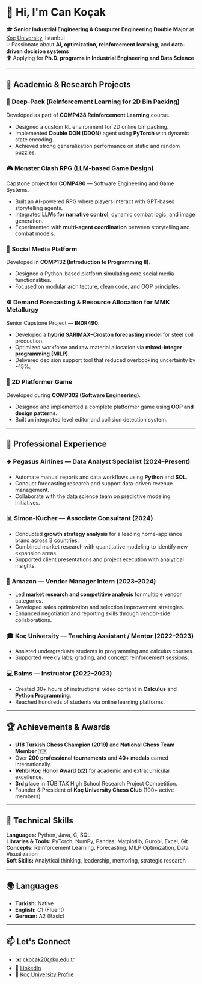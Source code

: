 # 👋 Hi, I'm Can Koçak

🎓 **Senior Industrial Engineering & Computer Engineering Double Major** at [Koç University](https://www.ku.edu.tr), Istanbul  
💡 Passionate about **AI, optimization, reinforcement learning**, and **data-driven decision systems**  
🌍 Applying for **Ph.D. programs in Industrial Engineering and Data Science**

---

## 🔬 Academic & Research Projects

### 🧠 Deep-Pack (Reinforcement Learning for 2D Bin Packing)
Developed as part of **COMP438 Reinforcement Learning** course.  
- Designed a custom RL environment for 2D online bin packing.  
- Implemented **Double DQN (DDQN)** agent using **PyTorch** with dynamic state encoding.  
- Achieved strong generalization performance on static and random puzzles.  

### 🎮 Monster Clash RPG (LLM-based Game Design)
Capstone project for **COMP490** — Software Engineering and Game Systems.  
- Built an AI-powered RPG where players interact with GPT-based storytelling agents.  
- Integrated **LLMs for narrative control**, dynamic combat logic, and image generation.  
- Experimented with **multi-agent coordination** between storytelling and combat models.  

### 🧩 Social Media Platform
Developed in **COMP132 (Introduction to Programming II)**.  
- Designed a Python-based platform simulating core social media functionalities.  
- Focused on modular architecture, clean code, and OOP principles.  

### ⚙️ Demand Forecasting & Resource Allocation for MMK Metallurgy
Senior Capstone Project — **INDR490**.  
- Developed a **hybrid SARIMAX–Croston forecasting model** for steel coil production.  
- Optimized workforce and raw material allocation via **mixed-integer programming (MILP)**.  
- Delivered decision support tool that reduced overbooking uncertainty by ~15%.  

### 🧩 2D Platformer Game
Developed during **COMP302 (Software Engineering)**.  
- Designed and implemented a complete platformer game using **OOP and design patterns**.  
- Built an integrated level editor and collision detection system.

---

## 💼 Professional Experience

### ✈️ Pegasus Airlines — Data Analyst Specialist (2024–Present)
- Automate manual reports and data workflows using **Python** and **SQL**.  
- Conduct forecasting research and support data-driven revenue management.  
- Collaborate with the data science team on predictive modeling initiatives.  

### 📊 Simon-Kucher — Associate Consultant (2024)
- Conducted **growth strategy analysis** for a leading home-appliance brand across 3 countries.  
- Combined market research with quantitative modeling to identify new expansion areas.  
- Supported client presentations and project execution with analytical insights.  

### 🛒 Amazon — Vendor Manager Intern (2023–2024)
- Led **market research and competitive analysis** for multiple vendor categories.  
- Developed sales optimization and selection improvement strategies.  
- Enhanced negotiation and reporting skills through vendor-side collaborations.  

### 🎓 Koç University — Teaching Assistant / Mentor (2022–2023)
- Assisted undergraduate students in programming and calculus courses.  
- Supported weekly labs, grading, and concept reinforcement sessions.

### 💻 Baims — Instructor (2022–2023)
- Created 30+ hours of instructional video content in **Calculus** and **Python Programming**.  
- Reached hundreds of students via online learning platforms.

---

## 🏆 Achievements & Awards
- **U18 Turkish Chess Champion (2019)** and **National Chess Team Member** 🇹🇷  
- Over **200 professional tournaments** and **40+ medals** earned internationally.  
- **Vehbi Koç Honor Award (x2)** for academic and extracurricular excellence.  
- **3rd place** in TÜBİTAK High School Research Project Competition.  
- Founder & President of **Koç University Chess Club** (100+ active members).  

---

## 🧩 Technical Skills

**Languages:** Python, Java, C, SQL  
**Libraries & Tools:** PyTorch, NumPy, Pandas, Matplotlib, Gurobi, Excel, Git  
**Concepts:** Reinforcement Learning, Forecasting, MILP Optimization, Data Visualization  
**Soft Skills:** Analytical thinking, leadership, mentoring, strategic research  

---

## 🌍 Languages
- **Turkish:** Native  
- **English:** C1 (Fluent)  
- **German:** A2 (Basic)

---

## 📫 Let's Connect
- ✉️ [ckocak20@ku.edu.tr](mailto:ckocak20@ku.edu.tr)  
- 💼 [LinkedIn](https://www.linkedin.com/in/cankocak/)  
- 🧠 [Koç University Profile](https://www.ku.edu.tr)  
